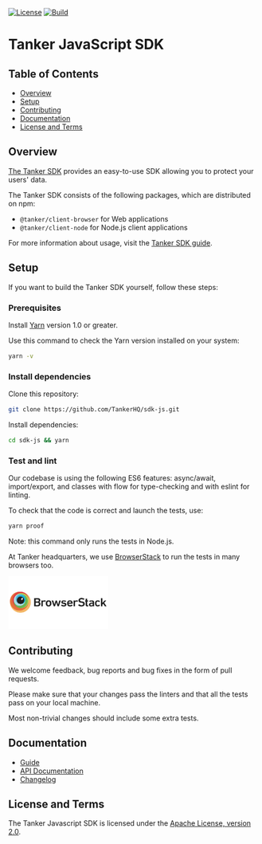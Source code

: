 [![License](https://img.shields.io/badge/License-Apache%202.0-blue.svg)](https://opensource.org/licenses/Apache-2.0)
[![Build](https://img.shields.io/travis/TankerHQ/sdk-js/master.svg)](https://travis-ci.org/TankerHQ/sdk-js)

# Tanker JavaScript SDK

## Table of Contents

 * [Overview](#overview)
 * [Setup](#setup)
 * [Contributing](#contributing)
 * [Documentation](#documentation)
 * [License and Terms](#license-and-terms)

## Overview

[The Tanker SDK](https://tanker.io) provides an easy-to-use SDK allowing you to protect your users'
data.

The Tanker SDK consists of the following packages, which are distributed on npm:

* `@tanker/client-browser` for Web applications
* `@tanker/client-node` for Node.js client applications


For more information about usage, visit the
[Tanker SDK guide](https://tanker.io/docs/latest/guide/getting-started/).


## Setup

If you want to build the Tanker SDK yourself, follow these steps:

### Prerequisites

Install [Yarn](https://yarnpkg.com/en/docs/install) version 1.0 or greater.

Use this command to check the Yarn version installed on your system:
```bash
yarn -v
```

### Install dependencies

Clone this repository:
```bash
git clone https://github.com/TankerHQ/sdk-js.git
```

Install dependencies:
```bash
cd sdk-js && yarn
```

### Test and lint

Our codebase is using the following ES6 features: async/await, import/export, and classes with flow for type-checking and with eslint for linting.

To check that the code is correct and launch the tests, use:

```bash
yarn proof
```

Note: this command only runs the tests in Node.js.


At Tanker headquarters, we use [BrowserStack](https://www.browserstack.com/) to run the tests in
many browsers too.

<img src="./browserstack.png" alt="BrowserStack logo" width="200" height="105">


## Contributing

We welcome feedback, bug reports and bug fixes in the form of pull requests.

Please make sure that your changes pass the linters and that all the tests pass on your local machine.

Most non-trivial changes should include some extra tests.

## Documentation

* [Guide](https://tanker.io/docs/latest/guide/getting-started/)
* [API Documentation](https://tanker.io/docs/latest/api/tanker/)
* [Changelog](https://tanker.io/docs/latest/changelog/)


## License and Terms

The Tanker Javascript SDK is licensed under the
[Apache License, version 2.0](http://www.apache.org/licenses/LICENSE-2.0).
